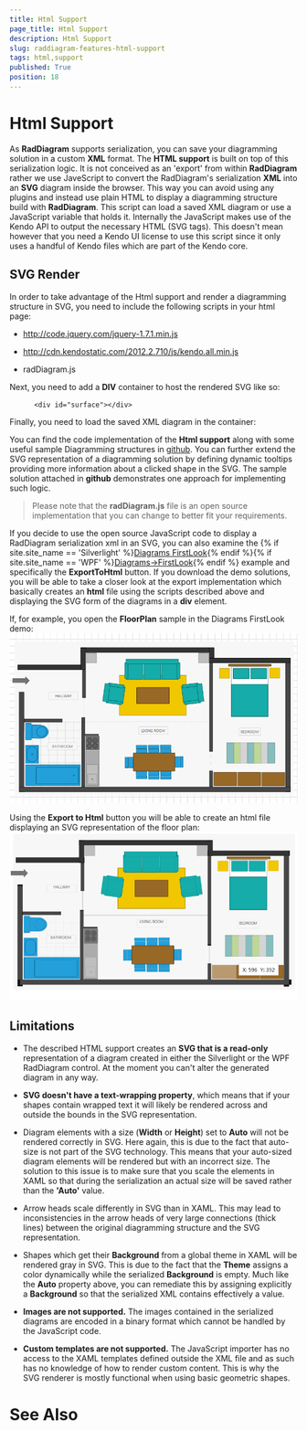 ```yaml
---
title: Html Support
page_title: Html Support
description: Html Support
slug: raddiagram-features-html-support
tags: html,support
published: True
position: 18
---
```


# Html Support



As __RadDiagram__ supports serialization, you can save your diagramming solution in a custom __XML__ format. The __HTML support__ is built on top of this serialization logic. It is not conceived as an 'export' from within __RadDiagram__ rather we use JaveScript to convert the RadDiagram's serialization __XML__ into an __SVG__ diagram inside the browser. This way you can avoid using any plugins and instead use plain HTML to display a diagramming structure build with __RadDiagram__. This script can load a saved XML diagram or use a JavaScript variable that holds it. Internally the JavaScript makes use of the Kendo API to output the necessary HTML (SVG tags). This doesn't mean however that you need a Kendo UI license to use this script since it only uses a handful of Kendo files which are part of the Kendo core.
			

## SVG Render

In order to take advantage of the Html support and render a diagramming structure in SVG, you need to include the following scripts in your html page:

* http://code.jquery.com/jquery-1.7.1.min.js

* http://cdn.kendostatic.com/2012.2.710/js/kendo.all.min.js

* radDiagram.js

Next, you need to add a __DIV__ container to host the rendered SVG like so:
				

	
		  <div id="surface"></div>
		  



Finally, you need to load the saved XML diagram in the container: 

	
<script  type="text/javascript"> 
	var surface = $("#surface"); 
	surface.kendoDiagram({ url: "http://yourserver.com/Diagram.xml" }); 
</script>
		  



You can find the code implementation of the __Html support__ along with some useful sample Diagramming structures in [github](https://github.com/telerik/diagram-html-export). You can further extend the SVG representation of a diagramming solution by defining dynamic tooltips providing more information about a clicked shape in the SVG. The sample solution attached in __github__ demonstrates one approach for implementing such logic.
				

>Please note that the __radDiagram.js__ file is an open source implementation that you can change to better fit your requirements.
					

If you decide to use the open source JavaScript code to display a RadDiagram serialization xml in an SVG, you can also examine the
					{% if site.site_name == 'Silverlight' %}[Diagrams FirstLook](http://demos.telerik.com/silverlight/#Diagrams/FirstLook){% endif %}{% if site.site_name == 'WPF' %}[Diagrams->FirstLook](http://demos.telerik.com/wpf/#Diagrams/FirstLook){% endif %} example and specifically the __ExportToHtml__ button. If you download the demo solutions, you will be able to take a closer look at the export implementation which basically creates an __html__ file using the scripts described above and displaying the SVG form of the diagrams in a __div__ element.
				

If, for example, you open the __FloorPlan__ sample in the Diagrams FirstLook demo:
				![Rad Diagram html diagram Floor Plan](images/RadDiagram_html_diagramFloorPlan.png)

Using the __Export to Html__ button you will be able to create an html file displaying an SVG representation of the floor plan:
				![Rad Diagram html svg Floor Plan](images/RadDiagram_html_svgFloorPlan.png)

## Limitations

* The described HTML support creates an __SVG that is a read-only__ representation of a diagram created in either the Silverlight or the WPF RadDiagram control. At the moment you can't alter the generated diagram in any way.
						

* __SVG doesn't have a text-wrapping property__, which means that if your shapes contain wrapped text it will likely be rendered across and outside the bounds in the SVG representation.
						

* Diagram elements with a size (__Width__ or __Height__) set to __Auto__ will not be rendered correctly in SVG. Here again, this is due to the fact that auto-size is not part of the SVG technology. This means that your auto-sized diagram elements will be rendered but with an incorrect size. The solution to this issue is to make sure that you scale the elements in XAML so that during the serialization an actual size will be saved rather than the __'Auto'__ value.
						

* Arrow heads scale differently in SVG than in XAML. This may lead to inconsistencies in the arrow heads of very large connections (thick lines) between the original diagramming structure and the SVG representation. 

* Shapes which get their __Background__ from a global theme in XAML will be rendered gray in SVG. This is due to the fact that the __Theme__ assigns a color dynamically while the serialized __Background__ is empty. Much like the __Auto__ property above, you can remediate this by assigning explicitly a __Background__ so that the serialized XML contains effectively a value.
						

* __Images are not supported.__ The images contained in the serialized diagrams are encoded in a binary format which cannot be handled by the JavaScript code.
						

* __Custom templates are not supported.__ The JavaScript importer has no access to the XAML templates defined outside the XML file and as such has no knowledge of how to render custom content. This is why the SVG renderer is mostly functional when using basic geometric shapes.
						

# See Also
